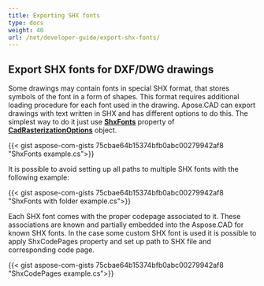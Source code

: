 ```yaml
---
title: Exporting SHX fonts
type: docs
weight: 40
url: /net/developer-guide/export-shx-fonts/
---
```


## **Export SHX fonts for DXF/DWG drawings**

Some drawings may contain fonts in special SHX format, that stores symbols of the font in a form of shapes. This format requires additional
loading procedure for each font used in the drawing. Apose.CAD can export drawings with text written in SHX and has different options to do this. The simplest way to do it just use 
[**ShxFonts**](https://reference.aspose.com/cad/net/aspose.cad.imageoptions/cadrasterizationoptions/shxfonts/) property of 
[**CadRasterizationOptions**](https://reference.aspose.com/cad/net/aspose.cad.imageoptions/cadrasterizationoptions/) object.
				

{{< gist aspose-com-gists 75cbae64b15374bfb0abc00279942af8 "ShxFonts example.cs">}}


It is possible to avoid setting up all paths to multiple SHX fonts with the following example:

{{< gist aspose-com-gists 75cbae64b15374bfb0abc00279942af8 "ShxFonts with folder example.cs">}}
	
Each SHX font comes with the proper codepage associated to it. These associations are known and partially embedded into the Aspose.CAD for known SHX fonts.
In the case some custom SHX font is used it is possible to apply ShxCodePages property and set up path to SHX file and corresponding code page. 
	
{{< gist aspose-com-gists 75cbae64b15374bfb0abc00279942af8 "ShxCodePages example.cs">}}

